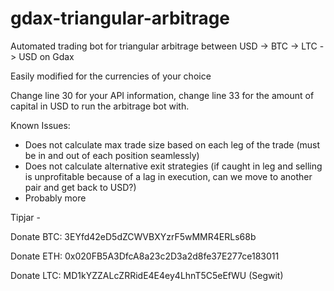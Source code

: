 # gdax-triangular-arbitrage
Automated trading bot for triangular arbitrage between USD -> BTC -> LTC -> USD on Gdax

Easily modified for the currencies of your choice

Change line 30 for your API information, change line 33 for the amount of capital in USD to run the arbitrage bot with.

Known Issues:
- Does not calculate max trade size based on each leg of the trade (must be in and out of each position seamlessly)
- Does not calculate alternative exit strategies (if caught in leg and selling is unprofitable because of a lag in execution, can we move to another pair and get back to USD?)
- Probably more

Tipjar -

Donate BTC: 3EYfd42eD5dZCWVBXYzrF5wMMR4ERLs68b

Donate ETH: 0x020FB5A3DfcA8a23c2D3a2d8fe37E277ce183011

Donate LTC: MD1kYZZALcZRRidE4E4ey4LhnT5C5eEfWU (Segwit)
